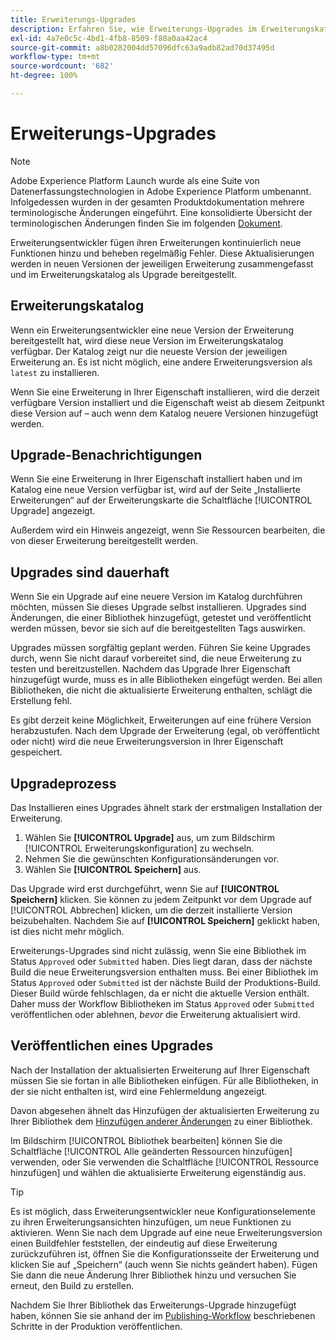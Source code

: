 ```yaml
---
title: Erweiterungs-Upgrades
description: Erfahren Sie, wie Erweiterungs-Upgrades im Erweiterungskatalog verpackt und dargestellt werden.
exl-id: 4a7e0c5c-4bd1-4fb8-8509-f88a0aa42ac4
source-git-commit: a8b0282004dd57096dfc63a9adb82ad70d37495d
workflow-type: tm+mt
source-wordcount: '682'
ht-degree: 100%

---
```


# Erweiterungs-Upgrades

>[!NOTE]
>
>Adobe Experience Platform Launch wurde als eine Suite von Datenerfassungstechnologien in Adobe Experience Platform umbenannt. Infolgedessen wurden in der gesamten Produktdokumentation mehrere terminologische Änderungen eingeführt. Eine konsolidierte Übersicht der terminologischen Änderungen finden Sie im folgenden [Dokument](../../../term-updates.md).

Erweiterungsentwickler fügen ihren Erweiterungen kontinuierlich neue Funktionen hinzu und beheben regelmäßig Fehler. Diese Aktualisierungen werden in neuen Versionen der jeweiligen Erweiterung zusammengefasst und im Erweiterungskatalog als Upgrade bereitgestellt.

## Erweiterungskatalog

Wenn ein Erweiterungsentwickler eine neue Version der Erweiterung bereitgestellt hat, wird diese neue Version im Erweiterungskatalog verfügbar. Der Katalog zeigt nur die neueste Version der jeweiligen Erweiterung an. Es ist nicht möglich, eine andere Erweiterungsversion als `latest` zu installieren.

Wenn Sie eine Erweiterung in Ihrer Eigenschaft installieren, wird die derzeit verfügbare Version installiert und die Eigenschaft weist ab diesem Zeitpunkt diese Version auf – auch wenn dem Katalog neuere Versionen hinzugefügt werden.

## Upgrade-Benachrichtigungen

Wenn Sie eine Erweiterung in Ihrer Eigenschaft installiert haben und im Katalog eine neue Version verfügbar ist, wird auf der Seite „Installierte Erweiterungen“ auf der Erweiterungskarte die Schaltfläche [!UICONTROL Upgrade] angezeigt.

Außerdem wird ein Hinweis angezeigt, wenn Sie Ressourcen bearbeiten, die von dieser Erweiterung bereitgestellt werden.

## Upgrades sind dauerhaft

Wenn Sie ein Upgrade auf eine neuere Version im Katalog durchführen möchten, müssen Sie dieses Upgrade selbst installieren. Upgrades sind Änderungen, die einer Bibliothek hinzugefügt, getestet und veröffentlicht werden müssen, bevor sie sich auf die bereitgestellten Tags auswirken.

Upgrades müssen sorgfältig geplant werden. Führen Sie keine Upgrades durch, wenn Sie nicht darauf vorbereitet sind, die neue Erweiterung zu testen und bereitzustellen. Nachdem das Upgrade Ihrer Eigenschaft hinzugefügt wurde, muss es in alle Bibliotheken eingefügt werden. Bei allen Bibliotheken, die nicht die aktualisierte Erweiterung enthalten, schlägt die Erstellung fehl.

Es gibt derzeit keine Möglichkeit, Erweiterungen auf eine frühere Version herabzustufen. Nach dem Upgrade der Erweiterung (egal, ob veröffentlicht oder nicht) wird die neue Erweiterungsversion in Ihrer Eigenschaft gespeichert.

## Upgradeprozess

Das Installieren eines Upgrades ähnelt stark der erstmaligen Installation der Erweiterung.

1. Wählen Sie **[!UICONTROL Upgrade]** aus, um zum Bildschirm [!UICONTROL Erweiterungskonfiguration] zu wechseln.
1. Nehmen Sie die gewünschten Konfigurationsänderungen vor.
1. Wählen Sie **[!UICONTROL Speichern]** aus.

Das Upgrade wird erst durchgeführt, wenn Sie auf **[!UICONTROL Speichern]** klicken. Sie können zu jedem Zeitpunkt vor dem Upgrade auf [!UICONTROL Abbrechen] klicken, um die derzeit installierte Version beizubehalten. Nachdem Sie auf **[!UICONTROL Speichern]** geklickt haben, ist dies nicht mehr möglich.

Erweiterungs-Upgrades sind nicht zulässig, wenn Sie eine Bibliothek im Status `Approved` oder `Submitted` haben. Dies liegt daran, dass der nächste Build die neue Erweiterungsversion enthalten muss. Bei einer Bibliothek im Status `Approved` oder `Submitted` ist der nächste Build der Produktions-Build. Dieser Build würde fehlschlagen, da er nicht die aktuelle Version enthält. Daher muss der Workflow Bibliotheken im Status `Approved` oder `Submitted` veröffentlichen oder ablehnen, _bevor_ die Erweiterung aktualisiert wird.

## Veröffentlichen eines Upgrades

Nach der Installation der aktualisierten Erweiterung auf Ihrer Eigenschaft müssen Sie sie fortan in alle Bibliotheken einfügen. Für alle Bibliotheken, in der sie nicht enthalten ist, wird eine Fehlermeldung angezeigt.

Davon abgesehen ähnelt das Hinzufügen der aktualisierten Erweiterung zu Ihrer Bibliothek dem [Hinzufügen anderer Änderungen](../../publishing/libraries.md) zu einer Bibliothek.

Im Bildschirm [!UICONTROL Bibliothek bearbeiten] können Sie die Schaltfläche [!UICONTROL Alle geänderten Ressourcen hinzufügen] verwenden, oder Sie verwenden die Schaltfläche [!UICONTROL Ressource hinzufügen] und wählen die aktualisierte Erweiterung eigenständig aus.

>[!TIP]
>
>Es ist möglich, dass Erweiterungsentwickler neue Konfigurationselemente zu ihren Erweiterungsansichten hinzufügen, um neue Funktionen zu aktivieren. Wenn Sie nach dem Upgrade auf eine neue Erweiterungsversion einen Buildfehler feststellen, der eindeutig auf diese Erweiterung zurückzuführen ist, öffnen Sie die Konfigurationsseite der Erweiterung und klicken Sie auf „Speichern“ (auch wenn Sie nichts geändert haben). Fügen Sie dann die neue Änderung Ihrer Bibliothek hinzu und versuchen Sie erneut, den Build zu erstellen.

Nachdem Sie Ihrer Bibliothek das Erweiterungs-Upgrade hinzugefügt haben, können Sie sie anhand der im [Publishing-Workflow](../../publishing/publishing-flow.md) beschriebenen Schritte in der Produktion veröffentlichen.
